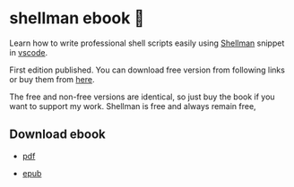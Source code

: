 # shellman ebook :orange_book:

Learn how to write professional shell scripts easily using [Shellman](https://marketplace.visualstudio.com/items?itemName=Remisa.shellman) snippet in  [vscode](https://code.visualstudio.com/).

First edition published. You can download free version from following links or buy them from [here](http://leanpub.com/shellman).

The free and non-free versions are identical, so just buy the book if you want to support my work. Shellman is free and always remain free,

## Download ebook

- [pdf](https://github.com/yousefvand/shellman-ebook/releases/download/v2.2.0/shellman-2021-02-19.pdf.zip)

- [epub](https://github.com/yousefvand/shellman-ebook/releases/download/v2.2.0/shellman-2021-02-19.epub.zip)

